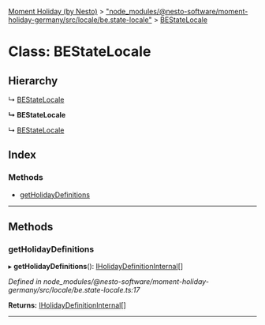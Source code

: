[Moment Holiday (by Nesto)](../README.md) > ["node_modules/@nesto-software/moment-holiday-germany/src/locale/be.state-locale"](../modules/_node_modules__nesto_software_moment_holiday_germany_src_locale_be_state_locale_.md) > [BEStateLocale](../classes/_node_modules__nesto_software_moment_holiday_germany_src_locale_be_state_locale_.bestatelocale.md)

# Class: BEStateLocale

## Hierarchy

↳  [BEStateLocale](_node_modules__nesto_software_moment_holiday_germany_src_locale_be_state_locale_.bestatelocale.md)

**↳ BEStateLocale**

↳  [BEStateLocale](_node_modules__nesto_software_moment_holiday_germany_src_locale_be_state_locale_.bestatelocale.md)

## Index

### Methods

* [getHolidayDefinitions](_node_modules__nesto_software_moment_holiday_germany_src_locale_be_state_locale_.bestatelocale.md#getholidaydefinitions)

---

## Methods

<a id="getholidaydefinitions"></a>

###  getHolidayDefinitions

▸ **getHolidayDefinitions**(): [IHolidayDefinitionInternal](../interfaces/_node_modules__nesto_software_moment_holiday_core_src_holiday_definition_interface_.iholidaydefinitioninternal.md)[]

*Defined in node_modules/@nesto-software/moment-holiday-germany/src/locale/be.state-locale.ts:17*

**Returns:** [IHolidayDefinitionInternal](../interfaces/_node_modules__nesto_software_moment_holiday_core_src_holiday_definition_interface_.iholidaydefinitioninternal.md)[]

___

